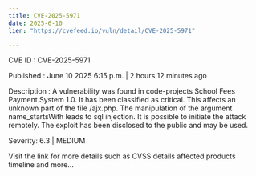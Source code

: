 ```yaml
---
title: CVE-2025-5971
date: 2025-6-10
lien: "https://cvefeed.io/vuln/detail/CVE-2025-5971"

---
```


CVE ID : CVE-2025-5971

Published :  June 10
2025
6:15 p.m. | 2 hours
12 minutes ago

Description : A vulnerability was found in code-projects School Fees Payment System 1.0. It has been classified as critical. This affects an unknown part of the file /ajx.php. The manipulation of the argument name_startsWith leads to sql injection. It is possible to initiate the attack remotely. The exploit has been disclosed to the public and may be used.

Severity: 6.3 | MEDIUM

Visit the link for more details
such as CVSS details
affected products
timeline
and more...
